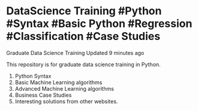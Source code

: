 # DataScience Training #Python #Syntax #Basic Python #Regression #Classification #Case Studies

Graduate Data Science Training  Updated 9 minutes ago 

This repository is for graduate data science training in Python.  

1. Python Syntax
2. Basic Machine Learning algorithms
3. Advanced Machine Learning algorithms
4. Business Case Studies
5. Interesting solutions from other websites.
